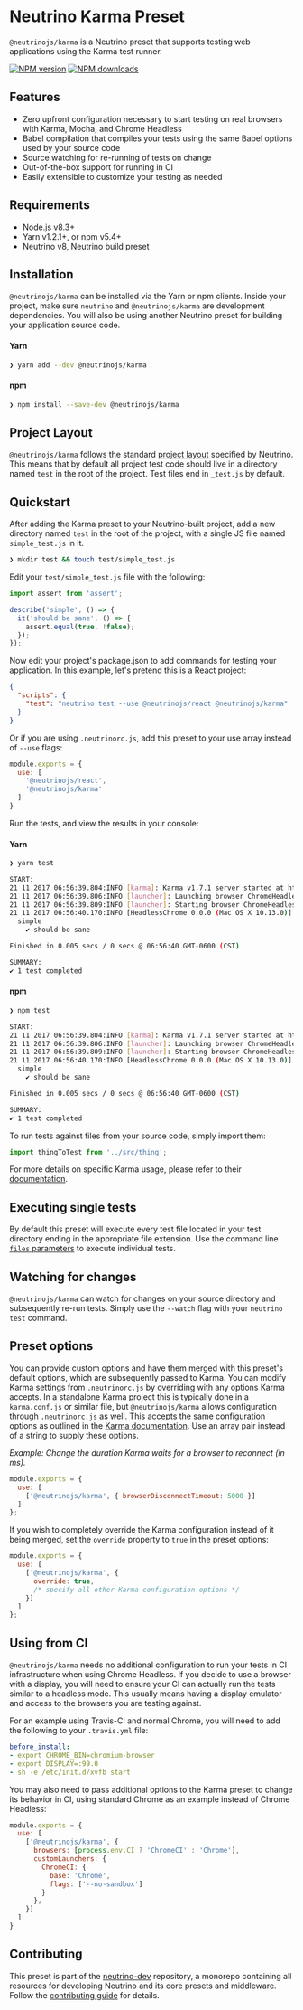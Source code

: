 # Neutrino Karma Preset

`@neutrinojs/karma` is a Neutrino preset that supports testing web applications using the Karma test runner.

[![NPM version][npm-image]][npm-url]
[![NPM downloads][npm-downloads]][npm-url]

## Features

- Zero upfront configuration necessary to start testing on real browsers with Karma, Mocha, and Chrome Headless
- Babel compilation that compiles your tests using the same Babel options used by your source code
- Source watching for re-running of tests on change
- Out-of-the-box support for running in CI
- Easily extensible to customize your testing as needed

## Requirements

- Node.js v8.3+
- Yarn v1.2.1+, or npm v5.4+
- Neutrino v8, Neutrino build preset

## Installation

`@neutrinojs/karma` can be installed via the Yarn or npm clients. Inside your project, make sure
`neutrino` and `@neutrinojs/karma` are development dependencies. You will also be using
another Neutrino preset for building your application source code.

#### Yarn

```bash
❯ yarn add --dev @neutrinojs/karma
```

#### npm

```bash
❯ npm install --save-dev @neutrinojs/karma
```

## Project Layout

`@neutrinojs/karma` follows the standard [project layout](https://neutrinojs.org/project-layout/) specified by Neutrino. This
means that by default all project test code should live in a directory named `test` in the root of the
project. Test files end in `_test.js` by default.

## Quickstart

After adding the Karma preset to your Neutrino-built project, add a new directory named `test` in the root of the
project, with a single JS file named `simple_test.js` in it.

```bash
❯ mkdir test && touch test/simple_test.js
```

Edit your `test/simple_test.js` file with the following:

```js
import assert from 'assert';

describe('simple', () => {
  it('should be sane', () => {
    assert.equal(true, !false);
  });
});
```

Now edit your project's package.json to add commands for testing your application. In this example,
let's pretend this is a React project:

```json
{
  "scripts": {
    "test": "neutrino test --use @neutrinojs/react @neutrinojs/karma"
  }
}
```

Or if you are using `.neutrinorc.js`, add this preset to your use array instead of `--use` flags:

```js
module.exports = {
  use: [
    '@neutrinojs/react',
    '@neutrinojs/karma'
  ]
}
```

Run the tests, and view the results in your console:

#### Yarn

```bash
❯ yarn test

START:
21 11 2017 06:56:39.804:INFO [karma]: Karma v1.7.1 server started at http://0.0.0.0:9876/
21 11 2017 06:56:39.806:INFO [launcher]: Launching browser ChromeHeadless with unlimited concurrency
21 11 2017 06:56:39.809:INFO [launcher]: Starting browser ChromeHeadless
21 11 2017 06:56:40.170:INFO [HeadlessChrome 0.0.0 (Mac OS X 10.13.0)]: Connected on socket PW-kCVej8pQuT-HAAAAA with id 14691980
  simple
    ✔ should be sane

Finished in 0.005 secs / 0 secs @ 06:56:40 GMT-0600 (CST)

SUMMARY:
✔ 1 test completed
```

#### npm

```bash
❯ npm test

START:
21 11 2017 06:56:39.804:INFO [karma]: Karma v1.7.1 server started at http://0.0.0.0:9876/
21 11 2017 06:56:39.806:INFO [launcher]: Launching browser ChromeHeadless with unlimited concurrency
21 11 2017 06:56:39.809:INFO [launcher]: Starting browser ChromeHeadless
21 11 2017 06:56:40.170:INFO [HeadlessChrome 0.0.0 (Mac OS X 10.13.0)]: Connected on socket PW-kCVej8pQuT-HAAAAA with id 14691980
  simple
    ✔ should be sane

Finished in 0.005 secs / 0 secs @ 06:56:40 GMT-0600 (CST)

SUMMARY:
✔ 1 test completed
```

To run tests against files from your source code, simply import them:

```js
import thingToTest from '../src/thing';
```

For more details on specific Karma usage, please refer to their
[documentation](https://karma-runner.github.io/1.0/index.html).

## Executing single tests

By default this preset will execute every test file located in your test directory ending in the appropriate file
extension. Use the command line [`files` parameters](https://neutrinojs.org/cli/#neutrino-test) to execute individual tests.

## Watching for changes

`@neutrinojs/karma` can watch for changes on your source directory and subsequently re-run tests. Simply use the
`--watch` flag with your `neutrino test` command.

## Preset options

You can provide custom options and have them merged with this preset's default options, which are subsequently passed
to Karma. You can modify Karma settings from `.neutrinorc.js` by overriding with any options Karma accepts. In a standalone
Karma project this is typically done in a `karma.conf.js` or similar file, but `@neutrinojs/karma` allows
configuration through `.neutrinorc.js` as well. This accepts the same configuration options as outlined in the
[Karma documentation](https://karma-runner.github.io/1.0/config/configuration-file.html). Use an array pair instead of
a string to supply these options.

_Example: Change the duration Karma waits for a browser to reconnect (in ms)._

```js
module.exports = {
  use: [
    ['@neutrinojs/karma', { browserDisconnectTimeout: 5000 }]
  ]
};
```

If you wish to completely override the Karma configuration instead of it being merged, set the `override` property to
`true` in the preset options:

```js
module.exports = {
  use: [
    ['@neutrinojs/karma', {
      override: true,
      /* specify all other Karma configuration options */
    }]
  ]
};
```

## Using from CI

`@neutrinojs/karma` needs no additional configuration to run your tests in CI infrastructure when using Chrome Headless.
If you decide to use a browser with a display, you will need to ensure your CI can actually run the tests similar to
a headless mode. This usually means having a display emulator and access to the browsers you are testing against.

For an example using Travis-CI and normal Chrome, you will need to add the following to your `.travis.yml` file:

```yaml
before_install:
- export CHROME_BIN=chromium-browser
- export DISPLAY=:99.0
- sh -e /etc/init.d/xvfb start
```

You may also need to pass additional options to the Karma preset to change its behavior in CI, using standard
Chrome as an example instead of Chrome Headless:

```js
module.exports = {
  use: [
    ['@neutrinojs/karma', {
      browsers: [process.env.CI ? 'ChromeCI' : 'Chrome'],
      customLaunchers: {
        ChromeCI: {
          base: 'Chrome',
          flags: ['--no-sandbox']
        }
      },
    }]
  ]
}
```

## Contributing

This preset is part of the [neutrino-dev](https://github.com/mozilla-neutrino/neutrino-dev) repository, a monorepo
containing all resources for developing Neutrino and its core presets and middleware. Follow the
[contributing guide](https://neutrinojs.org/contributing/) for details.

[npm-image]: https://img.shields.io/npm/v/@neutrinojs/karma.svg
[npm-downloads]: https://img.shields.io/npm/dt/@neutrinojs/karma.svg
[npm-url]: https://www.npmjs.com/package/@neutrinojs/karma

